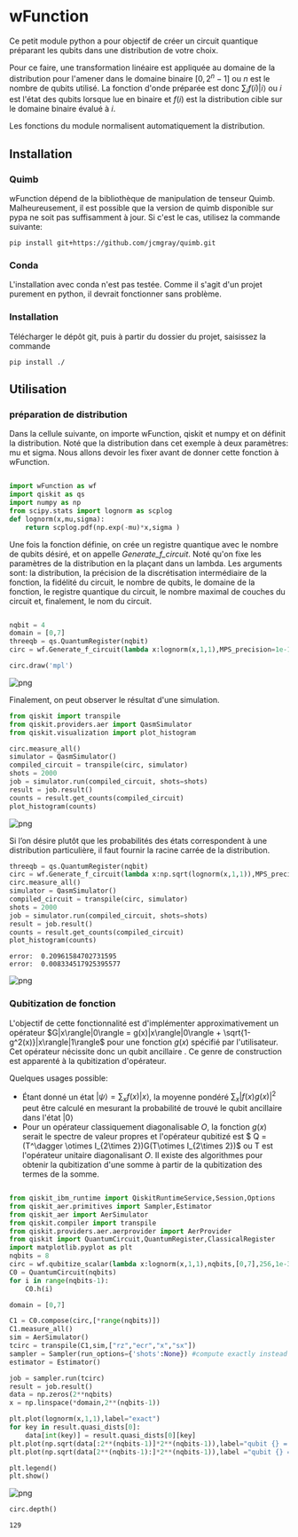 # wFunction

Ce petit module python a pour objectif de créer un circuit quantique préparant les qubits dans une distribution de votre choix.

Pour ce faire, une transformation linéaire est appliquée au domaine de la distribution pour l'amener dans le domaine binaire $[0,2^n-1]$ ou $n$ est le nombre de qubits utilisé. La fonction d'onde préparée est donc $\sum_i f(i)|i \rangle$ ou $i$ est l'état des qubits lorsque lue en binaire et $f(i)$ est la distribution cible sur le domaine binaire évalué à $i$.

 Les fonctions du module normalisent automatiquement la distribution.

## Installation

### Quimb

wFunction dépend de la bibliothèque de manipulation de tenseur Quimb.
Malheureusement, il est possible que la version de quimb disponible sur pypa ne soit pas suffisamment à jour. Si c'est le cas, utilisez la commande suivante: 
    
    pip install git+https://github.com/jcmgray/quimb.git

### Conda    

L'installation avec conda n'est pas testée. Comme il s'agit d'un projet purement en python, il devrait fonctionner sans problème.

### Installation

Télécharger le dépôt git, puis à partir du dossier du projet, saisissez la commande
    
    pip install ./
    


## Utilisation

### préparation de distribution

Dans la cellule suivante, on importe wFunction, qiskit et numpy et on définit la distribution. Noté que la distribution dans cet exemple à deux paramètres: mu et sigma. Nous allons devoir les fixer avant de donner cette fonction à wFunction.


```python

import wFunction as wf
import qiskit as qs
import numpy as np
from scipy.stats import lognorm as scplog
def lognorm(x,mu,sigma):
    return scplog.pdf(np.exp(-mu)*x,sigma )
```

Une fois la fonction définie, on crée un registre quantique avec le nombre de qubits désiré, et on appelle *Generate_f_circuit*.
Noté qu'on fixe les paramètres de la distribution en la plaçant dans un lambda.
Les arguments sont: la distribution, la précision de la discrétisation intermédiaire de la fonction, la fidélité du circuit, le nombre de qubits, le domaine de la fonction, le registre quantique du circuit, le nombre maximal de couches du circuit et, finalement, le nom du circuit.


```python

nqbit = 4
domain = [0,7]
threeqb = qs.QuantumRegister(nqbit)
circ = wf.Generate_f_circuit(lambda x:lognorm(x,1,1),MPS_precision=1e-14,Gate_precision=1e-2,nqbit=nqbit,domain=domain,register=threeqb,Nlayer=500,name="lognormal")


```


```python
circ.draw('mpl')
```




    
![png](README_files/README_4_0.png)
    



Finalement, on peut observer le résultat d'une simulation.


```python
from qiskit import transpile
from qiskit.providers.aer import QasmSimulator
from qiskit.visualization import plot_histogram

circ.measure_all()
simulator = QasmSimulator()
compiled_circuit = transpile(circ, simulator)
shots = 2000
job = simulator.run(compiled_circuit, shots=shots)
result = job.result()
counts = result.get_counts(compiled_circuit)
plot_histogram(counts)
```




    
![png](README_files/README_6_0.png)
    



Si l’on désire plutôt que les probabilités des états correspondent à une distribution particulière, il faut fournir la racine carrée de la distribution.


```python
threeqb = qs.QuantumRegister(nqbit)
circ = wf.Generate_f_circuit(lambda x:np.sqrt(lognorm(x,1,1)),MPS_precision=1e-14,Gate_precision=1e-2,nqbit=nqbit,domain=[0,7],register=threeqb,Nlayer=20,name="lognormal")
circ.measure_all()
simulator = QasmSimulator()
compiled_circuit = transpile(circ, simulator)
shots = 2000
job = simulator.run(compiled_circuit, shots=shots)
result = job.result()
counts = result.get_counts(compiled_circuit)
plot_histogram(counts)
```

    error:  0.20961584702731595
    error:  0.008334517925395577





    
![png](README_files/README_8_1.png)
    



### Qubitization de fonction

L'objectif de cette fonctionnalité est d'implémenter approximativement un opérateur
$G|x\rangle|0\rangle = g(x)|x\rangle|0\rangle + \sqrt{1-g^2(x)}|x\rangle|1\rangle$
pour une fonction $g(x)$ spécifié par l'utilisateur. Cet opérateur nécissite donc un qubit ancillaire . Ce genre de construction est apparenté à la qubitization d'opérateur.

Quelques usages possible:
- Étant donné un état $|\psi\rangle = \sum_x f(x)|x\rangle$, la moyenne pondéré $\sum_x |f(x)g(x)|^2$ peut être calculé en mesurant la probabilité de trouvé le qubit ancillaire dans l'état $|0\rangle$
- Pour un opérateur classiquement diagonalisable $O$, la fonction $g(x)$ serait le spectre de valeur propres et l'opérateur qubitizé est $ Q = (T^\dagger \otimes I_{2\times 2})G(T\otimes I_{2\times 2})$ ou T est l'opérateur unitaire diagonalisant $O$. Il existe des algorithmes pour obtenir la qubitization d'une somme à partir de la qubitization des termes de la somme. 


```python

from qiskit_ibm_runtime import QiskitRuntimeService,Session,Options
from qiskit_aer.primitives import Sampler,Estimator
from qiskit_aer import AerSimulator
from qiskit.compiler import transpile
from qiskit.providers.aer.aerprovider import AerProvider
from qiskit import QuantumCircuit,QuantumRegister,ClassicalRegister
import matplotlib.pyplot as plt
nqbits = 8
circ = wf.qubitize_scalar(lambda x:lognorm(x,1,1),nqbits,[0,7],256,1e-3,cpt_rotations_matrices=wf.scalarQubitization.get_rotations_matrices)
C0 = QuantumCircuit(nqbits)
for i in range(nqbits-1):
    C0.h(i)

domain = [0,7]

C1 = C0.compose(circ,[*range(nqbits)])
C1.measure_all()
sim = AerSimulator()
tcirc = transpile(C1,sim,["rz","ecr","x","sx"])
sampler = Sampler(run_options={'shots':None}) #compute exactly instead of simulating shot noise
estimator = Estimator()

job = sampler.run(tcirc)
result = job.result()
data = np.zeros(2**nqbits)
x = np.linspace(*domain,2**(nqbits-1))

```


```python
plt.plot(lognorm(x,1,1),label="exact")
for key in result.quasi_dists[0]:
    data[int(key)] = result.quasi_dists[0][key]
plt.plot(np.sqrt(data[:2**(nqbits-1)]*2**(nqbits-1)),label="qubit {} = 0".format(nqbits-1))
plt.plot(np.sqrt(data[2**(nqbits-1):]*2**(nqbits-1)),label ="qubit {} = 1".format(nqbits-1))

plt.legend()
plt.show()
```


    
![png](README_files/README_11_0.png)
    



```python
circ.depth()
```




    129




```python

```
